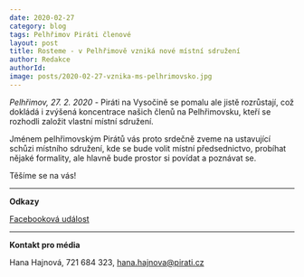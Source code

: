 ```yaml
---
date: 2020-02-27
category: blog
tags: Pelhřimov Piráti členové
layout: post
title: Rosteme - v Pelhřimově vzniká nové místní sdružení 
author: Redakce
authorId:  
image: posts/2020-02-27-vznika-ms-pelhrimovsko.jpg
---
```


*Pelhřimov, 27. 2. 2020* - Piráti na Vysočině se pomalu ale jistě rozrůstají, což dokládá i zvýšená koncentrace našich členů na Pelhřimovsku, kteří se rozhodli založit vlastní místní sdružení.

Jménem pelhřimovským Pirátů vás proto srdečně zveme na ustavující schůzi místního sdružení, kde se bude volit místní předsednictvo, probíhat nějaké formality, ale hlavně bude prostor si povídat a poznávat se.

Těšíme se na vás!

---

**Odkazy**

[Facebooková událost](https://www.facebook.com/events/176422923779714/)

---

**Kontakt pro média**

Hana Hajnová, 721 684 323, <hana.hajnova@pirati.cz>
